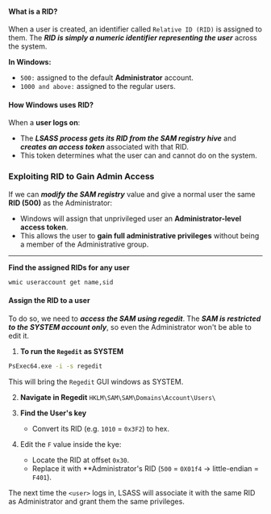 #### What is a RID?
When a user is created, an identifier called `Relative ID (RID)` is assigned to them. The ***RID is simply a numeric identifier representing the user*** across the system. 

**In Windows:**
- `500:` assigned to the default **Administrator** account.
- `1000 and above:` assigned to the regular users.

#### How Windows uses RID?
When a **user logs on**:
- The ***LSASS process gets its RID from the SAM registry hive*** and ***creates an access token*** associated with that RID. 
- This token determines what the user can and cannot do on the system.

### Exploiting RID to Gain Admin Access
If we can ***modify the SAM registry*** value and give a normal user the same **RID (500)** as the Administrator:
- Windows will assign that unprivileged user an **Administrator-level access token**.
- This allows the user to **gain full administrative privileges** without being a member of the Administrative group.

---

**Find the assigned RIDs for any user**
```cmd
wmic useraccount get name,sid
```

#### Assign the RID to a user
To do so, we need to ***access the SAM using regedit***. The ***SAM is restricted to the SYSTEM account only***, so even the Administrator won't be able to edit it.

1. **To run the `Regedit` as SYSTEM**
```cmd
PsExec64.exe -i -s regedit
```

This will bring the `Regedit` GUI windows as SYSTEM.

2. **Navigate in Regedit**
`HKLM\SAM\SAM\Domains\Account\Users\`

3. **Find the User's key**
	- Convert its RID (e.g. `1010` = `0x3F2`) to hex.

4. Edit the `F` value inside the kye:
	- Locate the RID at offset `0x30`.
	- Replace it with **Administrator's RID (`500` = `0X01f4` -> little-endian = `F401`).

The next time the `<user>` logs in, LSASS will associate it with the same RID as Administrator and grant them the same privileges.
